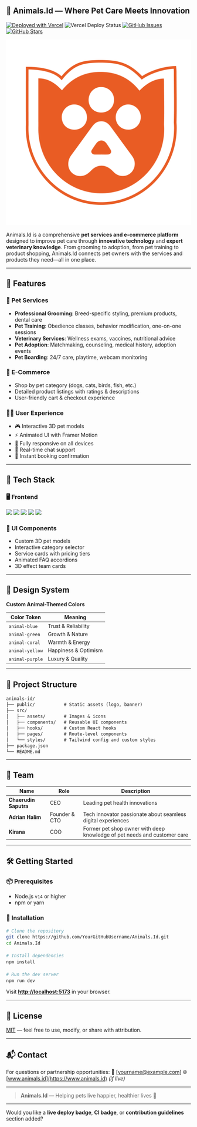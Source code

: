 ## 🐾 Animals.Id — Where Pet Care Meets Innovation 

[![Deployed with Vercel](https://vercel.com/button)](https://animals-id.vercel.app)
![Vercel Deploy Status](https://therealsujitk-vercel-badge.vercel.app/?app=animals-id)
[![GitHub Issues](https://img.shields.io/github/issues/YourGitHubUsername/Animals.Id)](https://github.com/YourGitHubUsername/Animals.Id/issues)
[![GitHub Stars](https://img.shields.io/github/stars/YourGitHubUsername/Animals.Id)](https://github.com/YourGitHubUsername/Animals.Id/stargazers)

![Animals.Id Banner](public//assets/img/animals-logo-favicon.png)

Animals.Id is a comprehensive **pet services and e-commerce platform** designed to improve pet care through **innovative technology** and **expert veterinary knowledge**. From grooming to adoption, from pet training to product shopping, Animals.Id connects pet owners with the services and products they need—all in one place.

---

## 🚀 Features

### 🐶 Pet Services

* **Professional Grooming**: Breed-specific styling, premium products, dental care
* **Pet Training**: Obedience classes, behavior modification, one-on-one sessions
* **Veterinary Services**: Wellness exams, vaccines, nutritional advice
* **Pet Adoption**: Matchmaking, counseling, medical history, adoption events
* **Pet Boarding**: 24/7 care, playtime, webcam monitoring

### 🛒 E-Commerce

* Shop by pet category (dogs, cats, birds, fish, etc.)
* Detailed product listings with ratings & descriptions
* User-friendly cart & checkout experience

### 🧑‍💻 User Experience

* 🎮 Interactive 3D pet models
* ⚡ Animated UI with Framer Motion
* 📱 Fully responsive on all devices
* 💬 Real-time chat support
* 📆 Instant booking confirmation

---

## 🧱 Tech Stack

### 🖥️ Frontend

<p>
  <img src="https://img.shields.io/badge/React-20232A?style=for-the-badge&logo=react&logoColor=61DAFB" />
  <img src="https://img.shields.io/badge/TypeScript-3178C6?style=for-the-badge&logo=typescript&logoColor=white" />
  <img src="https://img.shields.io/badge/TailwindCSS-38B2AC?style=for-the-badge&logo=tailwind-css&logoColor=white" />
  <img src="https://img.shields.io/badge/Framer_Motion-EF008F?style=for-the-badge&logo=framer&logoColor=white" />
  <img src="https://img.shields.io/badge/React Router-CA4245?style=for-the-badge&logo=react-router&logoColor=white" />
</p>

### 🧩 UI Components

* Custom 3D pet models
* Interactive category selector
* Service cards with pricing tiers
* Animated FAQ accordions
* 3D effect team cards

---

## 🎨 Design System

**Custom Animal-Themed Colors**

| Color Token     | Meaning              |
| --------------- | -------------------- |
| `animal-blue`   | Trust & Reliability  |
| `animal-green`  | Growth & Nature      |
| `animal-coral`  | Warmth & Energy      |
| `animal-yellow` | Happiness & Optimism |
| `animal-purple` | Luxury & Quality     |

---

## 🧩 Project Structure

```
animals-id/
├── public/           # Static assets (logo, banner)
├── src/
│   ├── assets/       # Images & icons
│   ├── components/   # Reusable UI components
│   ├── hooks/        # Custom React hooks
│   ├── pages/        # Route-level components
│   └── styles/       # Tailwind config and custom styles
├── package.json
└── README.md
```

---

## 👤 Team

| Name                  | Role               | Description                                                              |
| --------------------- | ------------------ | ------------------------------------------------------------------------ |
| **Chaerudin Saputra** | CEO                | Leading pet health innovations                                           |
| **Adrian Halim**      | Founder & CTO      | Tech innovator passionate about seamless digital experiences             |
| **Kirana**            | COO                | Former pet shop owner with deep knowledge of pet needs and customer care |

---

## 🛠 Getting Started

### 📦 Prerequisites

* Node.js `v14` or higher
* npm or yarn

### 🔧 Installation

```bash
# Clone the repository
git clone https://github.com/YourGitHubUsername/Animals.Id.git
cd Animals.Id

# Install dependencies
npm install

# Run the dev server
npm run dev
```

Visit **[http://localhost:5173](http://localhost:5173)** in your browser.

---

## 📜 License

[MIT](LICENSE) — feel free to use, modify, or share with attribution.

---

## 📬 Contact

For questions or partnership opportunities:
📧 \[[yourname@example.com](mailto:yourname@example.com)]
🌐 [www.animals.id](https://www.animals.id) *(if live)*

---

> **Animals.Id** — Helping pets live happier, healthier lives 🐾

---

Would you like a **live deploy badge**, **CI badge**, or **contribution guidelines** section added?
